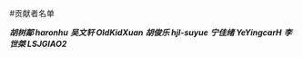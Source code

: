 #贡献者名单

***胡树鄗 haronhu***
***吴文轩 OldKidXuan***
***胡俊乐 hjl-suyue***
***宁佳绪 YeYingcarH***
***李世桀 LSJGIAO2***
